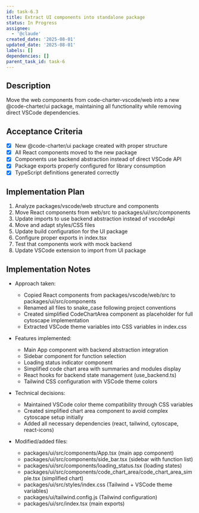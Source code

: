 ```yaml
---
id: task-6.3
title: Extract UI components into standalone package
status: In Progress
assignee:
  - '@claude'
created_date: '2025-08-01'
updated_date: '2025-08-01'
labels: []
dependencies: []
parent_task_id: task-6
---
```


## Description

Move the web components from code-charter-vscode/web into a new @code-charter/ui package, maintaining all functionality while removing direct VSCode dependencies.

## Acceptance Criteria

- [x] New @code-charter/ui package created with proper structure
- [x] All React components moved to the new package
- [x] Components use backend abstraction instead of direct VSCode API
- [x] Package exports properly configured for library consumption
- [x] TypeScript definitions generated correctly

## Implementation Plan

1. Analyze packages/vscode/web structure and components
2. Move React components from web/src to packages/ui/src/components
3. Update imports to use backend abstraction instead of vscodeApi
4. Move and adapt styles/CSS files
5. Update build configuration for the UI package
6. Configure proper exports in index.tsx
7. Test that components work with mock backend
8. Update VSCode extension to import from UI package

## Implementation Notes

- Approach taken:
  - Copied React components from packages/vscode/web/src to packages/ui/src/components
  - Renamed all files to snake_case following project conventions
  - Created simplified CodeChartArea component as placeholder for full cytoscape implementation
  - Extracted VSCode theme variables into CSS variables in index.css

- Features implemented:
  - Main App component with backend abstraction integration
  - Sidebar component for function selection
  - Loading status indicator component
  - Simplified code chart area with summaries and modules display
  - React hooks for backend state management (use_backend.ts)
  - Tailwind CSS configuration with VSCode theme colors

- Technical decisions:
  - Maintained VSCode color theme compatibility through CSS variables
  - Created simplified chart area component to avoid complex cytoscape setup initially
  - Added all necessary dependencies (react, tailwind, cytoscape, react-icons)

- Modified/added files:
  - packages/ui/src/components/App.tsx (main app component)
  - packages/ui/src/components/side_bar.tsx (sidebar with function list)
  - packages/ui/src/components/loading_status.tsx (loading states)
  - packages/ui/src/components/code_chart_area/code_chart_area_simple.tsx (simplified chart)
  - packages/ui/src/styles/index.css (Tailwind + VSCode theme variables)
  - packages/ui/tailwind.config.js (Tailwind configuration)
  - packages/ui/src/index.tsx (main exports)
